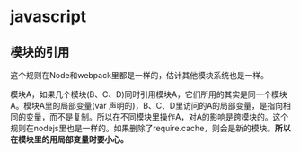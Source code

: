 # javascript

## 模块的引用

这个规则在Node和webpack里都是一样的，估计其他模块系统也是一样。

模块A，如果几个模块(B、C、D)同时引用模块A，它们所用的其实是同一个模块A。模块A里的局部变量(var 声明的)，B、C、D里访问的A的局部变量，是指向相同的变量，而不是复制。所以在不同模块里操作A，对A的影响是跨模块的。这个规则在nodejs里也是一样的。如果删除了require.cache，则会是新的模块。**所以在模块里的用局部变量时要小心。**